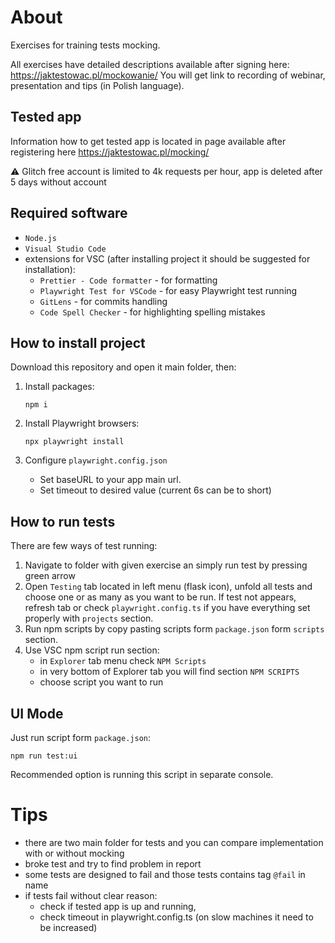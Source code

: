 # About

Exercises for training tests mocking.

All exercises have detailed descriptions available after signing here:
https://jaktestowac.pl/mockowanie/
You will get link to recording of webinar, presentation and tips (in Polish language).

## Tested app

Information how to get tested app is located in page available after registering here https://jaktestowac.pl/mocking/

⚠️ Glitch free account is limited to 4k requests per hour, app is deleted after 5 days without account

## Required software

- `Node.js`
- `Visual Studio Code`
- extensions for VSC (after installing project it should be suggested for installation):
  - `Prettier - Code formatter` - for formatting
  - `Playwright Test for VSCode` - for easy Playwright test running
  - `GitLens` - for commits handling
  - `Code Spell Checker` - for highlighting spelling mistakes

## How to install project
Download this repository and open it main folder, then:

1. Install packages:

   ```
   npm i
   ```

2. Install Playwright browsers:

   ```
   npx playwright install
   ```

3. Configure `playwright.config.json`
   - Set baseURL to your app main url.
   - Set timeout to desired value (current 6s can be to short)

## How to run tests

There are few ways of test running:

1. Navigate to folder with given exercise an simply run test by pressing green arrow
2. Open `Testing` tab located in left menu (flask icon), unfold all tests and choose one or as many as you want to be run.
   If test not appears, refresh tab or check `playwright.config.ts` if you have everything set properly with `projects` section.
3. Run npm scripts by copy pasting scripts form `package.json` form `scripts` section.
4. Use VSC npm script run section:
   - in `Explorer` tab menu check `NPM Scripts`
   - in very bottom of Explorer tab you will find section `NPM SCRIPTS`
   - choose script you want to run

## UI Mode

Just run script form `package.json`:

```
npm run test:ui
```

Recommended option is running this script in separate console.

# Tips

- there are two main folder for tests and you can compare implementation with or without mocking
- broke test and try to find problem in report
- some tests are designed to fail and those tests contains tag `@fail` in name
- if tests fail without clear reason: 
    - check if tested app is up and running, 
    - check timeout in playwright.config.ts (on slow machines it need to be increased)


